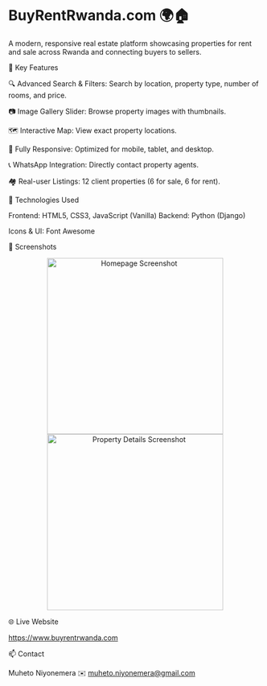 # BuyRentRwanda.com 🌍🏠

A modern, responsive real estate platform showcasing properties for rent and sale across Rwanda and connecting buyers to sellers.

🌟 Key Features

🔍 Advanced Search & Filters: Search by location, property type, number of rooms, and price.

📷 Image Gallery Slider: Browse property images with thumbnails.

🗺️ Interactive Map: View exact property locations.

📱 Fully Responsive: Optimized for mobile, tablet, and desktop.

📞 WhatsApp Integration: Directly contact property agents.

🏘️ Real-user Listings: 12 client properties (6 for sale, 6 for rent).

🚀 Technologies Used

Frontend: HTML5, CSS3, JavaScript (Vanilla)
Backend: Python (Django)

Icons & UI: Font Awesome

📸 Screenshots
<p align="center"> <img width="350" src="https://github.com/user-attachments/assets/94b465de-6be4-4300-a421-dd16002dc538" alt="Homepage Screenshot" /> <img width="350" src="https://github.com/user-attachments/assets/683c0e03-cc45-4907-8a6f-7fff66eab2a0" alt="Property Details Screenshot" /> </p>
🌐 Live Website

https://www.buyrentrwanda.com

📫 Contact

Muheto Niyonemera
✉️ muheto.niyonemera@gmail.com
